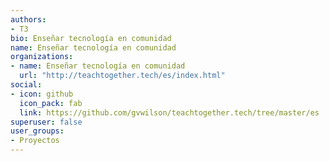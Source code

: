 ```yaml
---
authors:
- T3
bio: Enseñar tecnología en comunidad
name: Enseñar tecnología en comunidad
organizations:
- name: Enseñar tecnología en comunidad
  url: "http://teachtogether.tech/es/index.html"
social:
- icon: github
  icon_pack: fab
  link: https://github.com/gvwilson/teachtogether.tech/tree/master/es
superuser: false
user_groups:
- Proyectos
---
```





